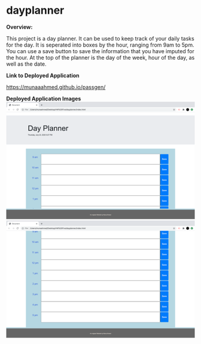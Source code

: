 # dayplanner

**Overview:**

This project is a day planner. It can be used to keep track of your daily tasks for the day. It is seperated into boxes by the hour, ranging from 9am to 5pm. You can use a save button to save the information that you have imputed for the hour. At the top of the planner is the day of the week, hour of the day, as well as the date. 

**Link to Deployed Application**

https://munaaahmed.github.io/passgen/

**Deployed Application Images**
![](images/dayplanner1.png)
![](images/dayplanner2.png)